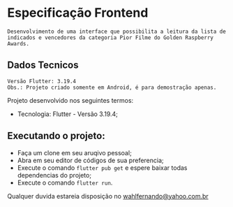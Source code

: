 # Especificação Frontend

    Desenvolvimento de uma interface que possibilita a leitura da lista de indicados e vencedores da categoria Pior Filme do Golden Raspberry Awards. 

## Dados Tecnicos
    Versão Flutter: 3.19.4
    Obs.: Projeto criado somente em Android, é para demostração apenas.

Projeto desenvolvido nos seguintes termos:
  *  Tecnologia: Flutter - Versão 3.19.4;

## Executando o projeto:
  *  Faça um clone em seu aruqivo pessoal;
  *  Abra em seu editor de códigos de sua preferencia;
  *  Execute o comando `flutter pub get` e espere baixar todas dependencias do projeto;
  *  Execute o comando `flutter run`.

    
Qualquer duvida estareia disposição no wahlfernando@yahoo.com.br
